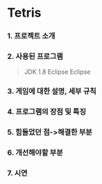 # Tetris
      
### 1. 프로젝트 소개
            
### 2. 사용된 프로그램
> JDK 1.8
Eclipse
Eclipse


### 3. 게임에 대한 설명, 세부 규칙
### 4. 프로그램의 장점 및 특징
### 5. 힘들었던 점->해결한 부분
### 6. 개선해야할 부분
### 7. 시연
